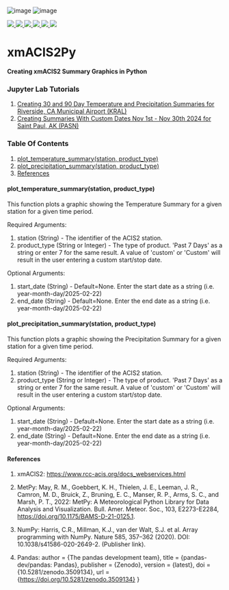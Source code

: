 ![image](https://github.com/user-attachments/assets/fb5ecdf9-bd51-4243-be7d-92af0952bfd8) ![image](https://github.com/user-attachments/assets/da1b43c0-2b6a-4a5c-9eb4-f08b30cab42b)

<a href="https://anaconda.org/conda-forge/xmacis2py"> <img src="https://anaconda.org/conda-forge/xmacis2py/badges/version.svg" /> </a>
<a href="https://anaconda.org/conda-forge/xmacis2py"> <img src="https://anaconda.org/conda-forge/xmacis2py/badges/latest_release_date.svg" /> </a>
<a href="https://anaconda.org/conda-forge/xmacis2py"> <img src="https://anaconda.org/conda-forge/xmacis2py/badges/latest_release_relative_date.svg" /> </a>
<a href="https://anaconda.org/conda-forge/xmacis2py"> <img src="https://anaconda.org/conda-forge/xmacis2py/badges/platforms.svg" /> </a>
<a href="https://anaconda.org/conda-forge/xmacis2py"> <img src="https://anaconda.org/conda-forge/xmacis2py/badges/license.svg" /> </a>
<a href="https://anaconda.org/conda-forge/xmacis2py"> <img src="https://anaconda.org/conda-forge/xmacis2py/badges/downloads.svg" /> </a>


# xmACIS2Py
**Creating xmACIS2 Summary Graphics in Python**

### Jupyter Lab Tutorials

1) [Creating 30 and 90 Day Temperature and Precipitation Summaries for Riverside, CA Municipal Airport (KRAL)](https://github.com/edrewitz/xmACIS2Py-Jupyter-Lab-Tutorials/blob/main/Tutorials/KRAL.ipynb)
2) [Creating Summaries With Custom Dates Nov 1st - Nov 30th 2024 for Saint Paul, AK (PASN)](https://github.com/edrewitz/xmACIS2Py-Jupyter-Lab-Tutorials/blob/main/Tutorials/PASN.ipynb)

### Table Of Contents

1) [plot_temperature_summary(station, product_type)](https://github.com/edrewitz/xmACIS2Py/tree/main?tab=readme-ov-file#plot_temperature_summarystation-product_type)
2) [plot_precipitation_summary(station, product_type)](#plot_precipitation_summarystation-product_type)
3) [References](#references)


#### plot_temperature_summary(station, product_type)

This function plots a graphic showing the Temperature Summary for a given station for a given time period. 

Required Arguments:

1) station (String) - The identifier of the ACIS2 station. 
2) product_type (String or Integer) - The type of product. 'Past 7 Days' as a string or enter 7 for the same result. 
   A value of 'custom' or 'Custom' will result in the user entering a custom start/stop date. 

Optional Arguments:
1) start_date (String) - Default=None. Enter the start date as a string (i.e. year-month-day/2025-02-22)
2) end_date (String) - Default=None. Enter the end date as a string (i.e. year-month-day/2025-02-22)

#### plot_precipitation_summary(station, product_type)

This function plots a graphic showing the Precipitation Summary for a given station for a given time period. 

Required Arguments:

1) station (String) - The identifier of the ACIS2 station. 
2) product_type (String or Integer) - The type of product. 'Past 7 Days' as a string or enter 7 for the same result. 
   A value of 'custom' or 'Custom' will result in the user entering a custom start/stop date. 

Optional Arguments:
1) start_date (String) - Default=None. Enter the start date as a string (i.e. year-month-day/2025-02-22)
2) end_date (String) - Default=None. Enter the end date as a string (i.e. year-month-day/2025-02-22)


#### References


1) xmACIS2: https://www.rcc-acis.org/docs_webservices.html 

2) MetPy: May, R. M., Goebbert, K. H., Thielen, J. E., Leeman, J. R., Camron, M. D., Bruick, Z., Bruning, E. C., Manser, R. P., Arms, S. C., and Marsh, P. T., 2022: MetPy: A Meteorological Python Library for Data Analysis and Visualization. Bull. Amer. Meteor. Soc., 103, E2273-E2284, https://doi.org/10.1175/BAMS-D-21-0125.1.

3) NumPy: Harris, C.R., Millman, K.J., van der Walt, S.J. et al. Array programming with NumPy. Nature 585, 357–362 (2020). DOI: 10.1038/s41586-020-2649-2. (Publisher link).

4) Pandas:
    author       = {The pandas development team},
    title        = {pandas-dev/pandas: Pandas},
    publisher    = {Zenodo},
    version      = {latest},
    doi          = {10.5281/zenodo.3509134},
    url          = {https://doi.org/10.5281/zenodo.3509134}
}
